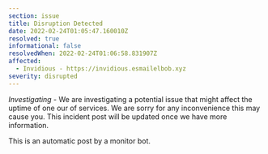 ```yaml
---
section: issue
title: Disruption Detected
date: 2022-02-24T01:05:47.160010Z
resolved: true
informational: false
resolvedWhen: 2022-02-24T01:06:58.831907Z
affected:
  - Invidious - https://invidious.esmailelbob.xyz
severity: disrupted
---
```

*Investigating* - We are investigating a potential issue that might affect the uptime of one our of services. We are sorry for any inconvenience this may cause you. This incident post will be updated once we have more information.

This is an automatic post by a monitor bot.
        